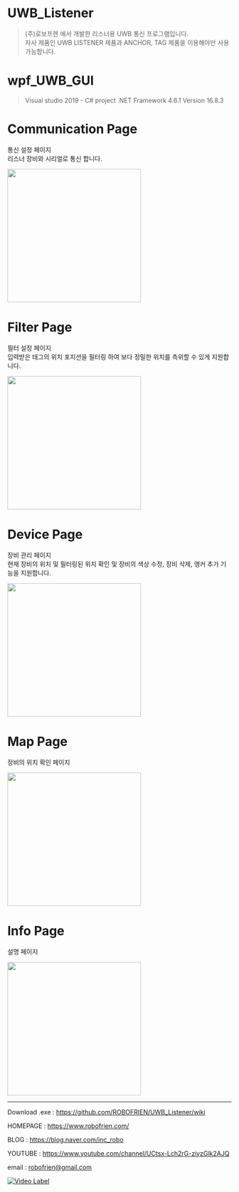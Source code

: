 # UWB_Listener
>(주)로보프렌 에서 개발한 리스너용 UWB 통신 프로그램입니다.  
>자사 제품인 UWB LISTENER 제품과 ANCHOR, TAG 제품을 이용해야만 사용가능합니다.



# wpf_UWB_GUI
>Visual studio 2019 - C# project
>.NET Framework 4.6.1
>Version 16.8.3
  
  

# Communication Page
통신 설정 페이지  
리스너 장비와 시리얼로 통신 합니다.
  
<img src="https://user-images.githubusercontent.com/102004343/168957189-813363d9-a6ac-42f1-81dd-41dbfae3c386.png"  width="300" >

# Filter Page
필터 설정 페이지  
입력받은 태그의 위치 포지션을 필터링 하여 보다 정밀한 위치를 측위할 수 있게 지원합니다.
  
<img src="https://user-images.githubusercontent.com/102004343/168957191-5e5abf8c-ca62-429b-96c7-9cbdfed9a86c.png"  width="300" >

# Device Page
장비 관리 페이지  
현재 장비의 위치 및 필터링된 위치 확인 및 장비의 색상 수정, 장비 삭제, 앵커 추가 기능을 지원합니다.
  
<img src="https://user-images.githubusercontent.com/102004343/168957198-1fe50cd5-5f7c-4742-b852-f3899b6d5141.png"  width="300" >

# Map Page
장비의 위치 확인 페이지  
  
<img src="https://user-images.githubusercontent.com/102004343/168957202-5cba6566-5171-4145-ac54-ada609c7103d.png" width="300" >

# Info Page
설명 페이지  
  
<img src="https://user-images.githubusercontent.com/102004343/168959539-9f55d252-d9d0-4667-acae-283927bb60b5.png"  width="300" >




------------

Download .exe : https://github.com/ROBOFRIEN/UWB_Listener/wiki

HOMEPAGE : https://www.robofrien.com/

BLOG : https://blog.naver.com/inc_robo

YOUTUBE : https://www.youtube.com/channel/UCtsx-Lch2rG-ziyzGlk2AJQ
  
  
email : robofrien@gmail.com



  
[![Video Label](http://img.youtube.com/vi/fSDhYLPtQ_w/0.jpg)](https://youtu.be/fSDhYLPtQ_w?t=0s)

